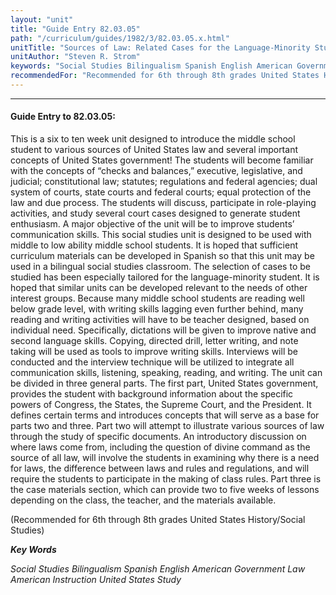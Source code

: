 ```yaml
---
layout: "unit"
title: "Guide Entry 82.03.05"
path: "/curriculum/guides/1982/3/82.03.05.x.html"
unitTitle: "Sources of Law: Related Cases for the Language-Minority Student"
unitAuthor: "Steven R. Strom"
keywords: "Social Studies Bilingualism Spanish English American Government Law American Instruction United States Study"
recommendedFor: "Recommended for 6th through 8th grades United States History/Social Studies"
---
```

<body>
<hr/>
<h4>
Guide Entry to 82.03.05:
</h4>
This is a six to ten week unit designed to introduce the middle school student to various sources of United States law and several important concepts of United States government!  The students will become familiar with the concepts of “checks and balances,” executive, legislative, and judicial; constitutional law; statutes; regulations and federal agencies; dual system of courts, state courts and federal courts; equal protection of the law and due process.  The students will discuss, participate in role-playing activities, and study several court cases designed to generate student enthusiasm.  A major objective of the unit will be to improve students’ communication skills.  This social studies unit is designed to be used with middle to low ability middle school students.  It is hoped that sufficient curriculum materials can be developed in Spanish so that this unit may be used in a bilingual social studies classroom.  The selection of cases to be studied has been especially tailored for the language-minority student.  It is hoped that similar units can be developed relevant to the needs of other interest groups.  Because many middle school students are reading well below grade level, with writing skills lagging even further behind, many reading and writing activities will have to be teacher designed, based on individual need.  Specifically, dictations will be given to improve native and second language skills.  Copying, directed drill, letter writing, and note taking will be used as tools to improve writing skills. Interviews will be conducted and the interview technique will be utilized to integrate all communication skills, listening, speaking, reading, and writing.  The unit can be divided in three general parts.  The first part, United States government, provides the student with background information about the specific powers of Congress, the States, the Supreme Court, and the President.  It defines certain terms and introduces concepts that will serve as a base for parts two and three.  Part two will attempt to illustrate various sources of law through the study of specific documents.  An introductory discussion on where laws come from, including the question of divine command as the source of all law, will involve the students in examining why there is a need for laws, the difference between laws and rules and regulations, and will require the students to participate in the making of class rules.  Part three is the case materials section, which can provide two to five weeks of lessons depending on the class, the teacher, and the materials available.
<p>
(Recommended for 6th through 8th grades United States History/Social Studies)
</p>
<p>
<b>
<i>
Key Words
</i>
</b>
<br/>
</p>
<p>
<i>
Social Studies Bilingualism Spanish English American Government Law American Instruction United States Study
</i>
</p>
</body>